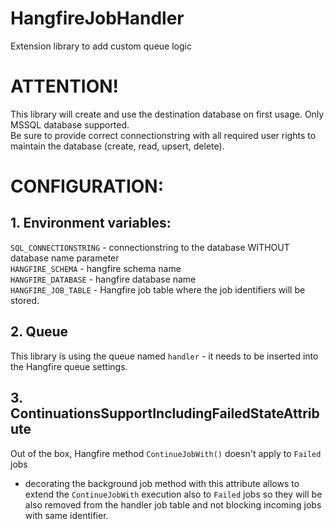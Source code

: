 # HangfireJobHandler
Extension library to add custom queue logic

# ATTENTION!
This library will create and use the destination database on first usage. Only MSSQL database supported.</br>
Be sure to provide correct connectionstring with all required user rights to maintain the database (create, read, upsert, delete).

# CONFIGURATION:
## 1. Environment variables:
`SQL_CONNECTIONSTRING` - connectionstring to the database WITHOUT database name parameter</br>
`HANGFIRE_SCHEMA` - hangfire schema name</br>
`HANGFIRE_DATABASE` - hangfire database name</br>
`HANGFIRE_JOB_TABLE` - Hangfire job table where the job identifiers will be stored.</br>
## 2. Queue
This library is using the queue named `handler` - it needs to be inserted into the Hangfire queue settings.
## 3. ContinuationsSupportIncludingFailedStateAttribute
Out of the box, Hangfire method `ContinueJobWith()` doesn't apply to `Failed` jobs 
- decorating the background job method with this attribute allows to extend the `ContinueJobWith` execution also to `Failed` jobs
so they will be also removed from the handler job table and not blocking incoming jobs with same identifier.

